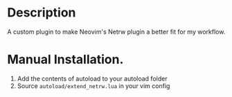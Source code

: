 # Description
A custom plugin to make Neovim's Netrw plugin a better fit for my workflow.

# Manual Installation.
1. Add the contents of autoload to your autoload folder
2. Source `autoload/extend_netrw.lua` in your vim config
